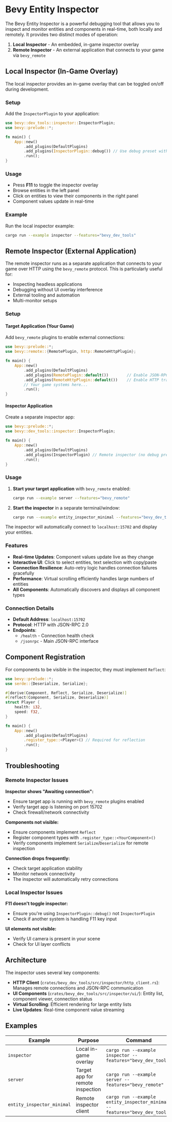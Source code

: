 # Bevy Entity Inspector

The Bevy Entity Inspector is a powerful debugging tool that allows you to inspect and monitor entities and components in real-time, both locally and remotely. It provides two distinct modes of operation:

1. **Local Inspector** - An embedded, in-game inspector overlay
2. **Remote Inspector** - An external application that connects to your game via `bevy_remote`

## Local Inspector (In-Game Overlay)

The local inspector provides an in-game overlay that can be toggled on/off during development.

### Setup

Add the `InspectorPlugin` to your application:

```rust
use bevy::dev_tools::inspector::InspectorPlugin;
use bevy::prelude::*;

fn main() {
    App::new()
        .add_plugins(DefaultPlugins)
        .add_plugins(InspectorPlugin::debug()) // Use debug preset with F11 toggle
        .run();
}
```

### Usage

- Press **F11** to toggle the inspector overlay
- Browse entities in the left panel
- Click on entities to view their components in the right panel
- Component values update in real-time

### Example

Run the local inspector example:

```bash
cargo run --example inspector --features="bevy_dev_tools"
```

## Remote Inspector (External Application)

The remote inspector runs as a separate application that connects to your game over HTTP using the `bevy_remote` protocol. This is particularly useful for:

- Inspecting headless applications
- Debugging without UI overlay interference  
- External tooling and automation
- Multi-monitor setups

### Setup

#### Target Application (Your Game)

Add `bevy_remote` plugins to enable external connections:

```rust
use bevy::prelude::*;
use bevy::remote::{RemotePlugin, http::RemoteHttpPlugin};

fn main() {
    App::new()
        .add_plugins(DefaultPlugins)
        .add_plugins(RemotePlugin::default())        // Enable JSON-RPC
        .add_plugins(RemoteHttpPlugin::default())    // Enable HTTP transport
        // Your game systems here...
        .run();
}
```

#### Inspector Application

Create a separate inspector app:

```rust
use bevy::prelude::*;
use bevy::dev_tools::inspector::InspectorPlugin;

fn main() {
    App::new()
        .add_plugins(DefaultPlugins)
        .add_plugins(InspectorPlugin) // Remote inspector (no debug preset)
        .run();
}
```

### Usage

1. **Start your target application** with `bevy_remote` enabled:
   ```bash
   cargo run --example server --features="bevy_remote"
   ```

2. **Start the inspector** in a separate terminal/window:
   ```bash
   cargo run --example entity_inspector_minimal --features="bevy_dev_tools"
   ```

The inspector will automatically connect to `localhost:15702` and display your entities.

### Features

- **Real-time Updates**: Component values update live as they change
- **Interactive UI**: Click to select entities, text selection with copy/paste
- **Connection Resilience**: Auto-retry logic handles connection failures gracefully  
- **Performance**: Virtual scrolling efficiently handles large numbers of entities
- **All Components**: Automatically discovers and displays all component types

### Connection Details

- **Default Address**: `localhost:15702`
- **Protocol**: HTTP with JSON-RPC 2.0
- **Endpoints**: 
  - `/health` - Connection health check
  - `/jsonrpc` - Main JSON-RPC interface

## Component Registration

For components to be visible in the inspector, they must implement `Reflect`:

```rust
use bevy::prelude::*;
use serde::{Deserialize, Serialize};

#[derive(Component, Reflect, Serialize, Deserialize)]
#[reflect(Component, Serialize, Deserialize)]
struct Player {
    health: i32,
    speed: f32,
}

fn main() {
    App::new()
        .add_plugins(DefaultPlugins)
        .register_type::<Player>() // Required for reflection
        .run();
}
```

## Troubleshooting

### Remote Inspector Issues

**Inspector shows "Awaiting connection":**
- Ensure target app is running with `bevy_remote` plugins enabled
- Verify target app is listening on port 15702
- Check firewall/network connectivity

**Components not visible:**
- Ensure components implement `Reflect` 
- Register component types with `.register_type::<YourComponent>()`
- Verify components implement `Serialize`/`Deserialize` for remote inspection

**Connection drops frequently:**
- Check target application stability
- Monitor network connectivity
- The inspector will automatically retry connections

### Local Inspector Issues

**F11 doesn't toggle inspector:**
- Ensure you're using `InspectorPlugin::debug()` not `InspectorPlugin`
- Check if another system is handling F11 key input

**UI elements not visible:**
- Verify UI camera is present in your scene
- Check for UI layer conflicts

## Architecture

The inspector uses several key components:

- **HTTP Client** (`crates/bevy_dev_tools/src/inspector/http_client.rs`): Manages remote connections and JSON-RPC communication
- **UI Components** (`crates/bevy_dev_tools/src/inspector/ui/`): Entity list, component viewer, connection status
- **Virtual Scrolling**: Efficient rendering for large entity lists
- **Live Updates**: Real-time component value streaming

## Examples

| Example | Purpose | Command |
|---------|---------|---------|
| `inspector` | Local in-game overlay | `cargo run --example inspector --features="bevy_dev_tools"` |
| `server` | Target app for remote inspection | `cargo run --example server --features="bevy_remote"` |
| `entity_inspector_minimal` | Remote inspector client | `cargo run --example entity_inspector_minimal --features="bevy_dev_tools"` |
